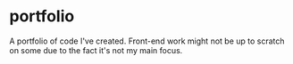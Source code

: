 # portfolio
A portfolio of code I've created. Front-end work might not be up to scratch on some due to the fact it's not my main focus.
